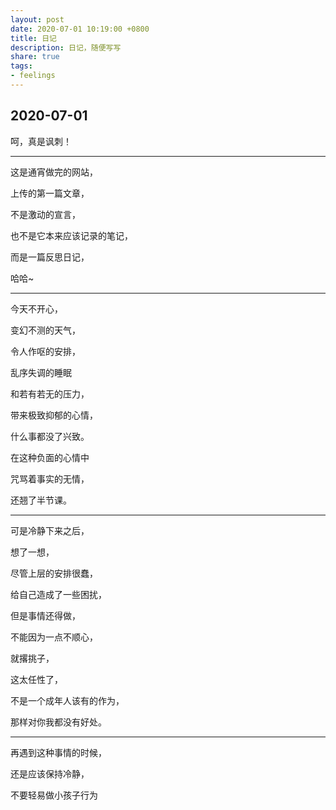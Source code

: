 ```yaml
---
layout: post
date: 2020-07-01 10:19:00 +0800
title: 日记
description: 日记，随便写写
share: true
tags: 
- feelings
---
```


## 2020-07-01

呵，真是讽刺！

<hr>

这是通宵做完的网站，

上传的第一篇文章，

不是激动的宣言，

也不是它本来应该记录的笔记，

而是一篇反思日记，

哈哈~

<hr>

今天不开心，

变幻不测的天气，

令人作呕的安排，

乱序失调的睡眠

和若有若无的压力，

带来极致抑郁的心情，

什么事都没了兴致。

在这种负面的心情中

咒骂着事实的无情，

还翘了半节课。

<hr>

可是冷静下来之后，

想了一想，

尽管上层的安排很蠢，

给自己造成了一些困扰，

但是事情还得做，

不能因为一点不顺心，

就撂挑子，

这太任性了，

不是一个成年人该有的作为，

那样对你我都没有好处。

<hr>

再遇到这种事情的时候，

还是应该保持冷静，

不要轻易做小孩子行为



